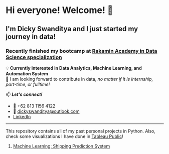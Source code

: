# Hi everyone! Welcome! 👋
## I'm Dicky Swanditya and I just started my journey in data!

### Recently finished my bootcamp at [Rakamin Academy in Data Science specialization](www.rakamin.com)
💡 **Currently interested in Data Analytics, Machine Learning, and Automation System**\
👀 I am looking forward to contribute in data, _no matter if it is internship, part-time, or fulltime!_

📫 **_Let's connect!_**
- 📱 +62 813 1156 4122
- 📧 dickyswanditya@outlook.com
- [LinkedIn](https://www.linkedin.com/in/dicky-swanditya/)
---
This repository contains all of my past personal projects in Python. Also, check some visualizations I have done in [Tableau Public](https://public.tableau.com/profile/dicky.swanditya.putra)!
1. [Machine Learning: Shipping Prediction System](https://github.com/dickysp/ml-shipping-prediction-system)
